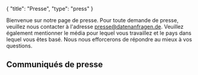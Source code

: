{
    "title": "Presse",
    "type": "press"
}

Bienvenue sur notre page de presse. Pour toute demande de presse, veuillez nous contacter à l'adresse [presse@datenanfragen.de](mailto:presse@datenanfragen.de). Veuillez également mentionner le média pour lequel vous travaillez et le pays dans lequel vous êtes basé. Nous nous efforcerons de répondre au mieux à vos questions.

## Communiqués de presse
